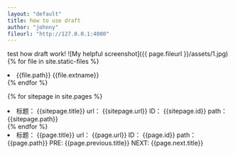 ```yaml
---
layout: "default"
title: how to use draft
author: "johnny"
fileurl: "http://127.0.0.1:4000"
---
```

test how draft work!
![My helpful screenshot]({{ page.fileurl }}/assets/1.jpg)
{% for file in site.static-files %}
<li>
 {{file.path}}
 {{file.extname}}
</li>
{% endfor %}

{% for sitepage in site.pages %}
 <li>
标题： {{sitepage.title}}
url： {{sitepage.url}}
ID： {{sitepage.id}}
path： {{sitepage.path}}
 </li>
{% endfor %}



 <li>
标题： {{page.title}}
url： {{page.url}}
ID： {{page.id}}
path： {{page.path}}
PRE: {{page.previous.title}}
NEXT: {{page.next.title}}
 </li>
